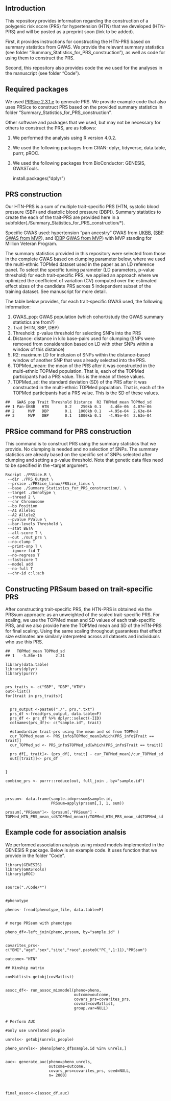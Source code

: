 ## Introduction

This repository provides information regarding the construction of a
polygenic risk score (PRS) for hypertension (HTN) that we developed
(HTN-PRS) and will be posted as a preprint soon (link to be added).

First, it provides instructions for constructing the HTN-PRS based on
summary statistics from GWAS. We provide the relevant summary statistics
(see folder “Summary\_Statistics\_for\_PRS\_construction”), as well as
code for using them to construct the PRS.

Second, this repository also provides code the we used for the analyses
in the manuscript (see folder “Code”).

## Required packages

We used [PRSice 2.3.1.e](https://www.prsice.info "PRSice 2.3.1.e") to
generate PRS. We provide example code that also uses PRSice to construct
PRS based on the provided summary statistics in folder
“Summary\_Statistics\_for\_PRS\_construction”.

Other software and packages that we used, but may not be necessary for
others to construct the PRS, are as follows:  
1. We performed the analysis using R version 4.0.2.  
2. We used the following packages from CRAN: dplyr, tidyverse,
data.table, purrr, pROC.  
3. We used the following packages from BioConductor: GENESIS,
GWASTools.  

    install.packages("dplyr")

## PRS construction

Our HTN-PRS is a sum of multiple trait-specific PRS (HTN, systolic blood
pressure (SBP) and diastolic blood pressure (DBP)). Summary statistics
to create the each of the trait-PRS are provided here in a
subfolder(./Summary\_Statistics\_for\_PRS\_construction/\*).

Specific GWAS used: hypertension “pan ancestry” GWAS from
[UKBB](https://pan.ukbb.broadinstitute.org), ([SBP GWAS from
MVP](https://pubmed.ncbi.nlm.nih.gov/30578418/)), and ([DBP GWAS from
MVP](https://pubmed.ncbi.nlm.nih.gov/30578418/)) with MVP standing for
Million Veteran Program.

The summary statistics provided in this repository were selected from
those in the complete GWAS based on clumping parameter below, where we
used the multi-ethnic TOPMed dataset used in the paper as an LD
reference panel. To select the specific tuning parameter (LD parameters,
p-value threshold) for each trait-specific PRS, we applied an approach
where we optimized the coefficient of variation (CV) computed over the
estimated effect sizes of the candidate PRS across 5 independent subset
of the training dataset. See manuscript for more detail.

The table below provides, for each trait-specific GWAS used, the
following information:  

1.  GWAS\_pop: GWAS population (which cohort/study the GWAS summary
    statistics are from?)  
2.  Trait (HTN, SBP, DBP)  
3.  Threshold: p-value threshold for selecting SNPs into the PRS  
4.  Distance: distance in kilo base-pairs used for clumping (SNPs were
    removed from consideration based on LD with other SNPs within a
    window of this distance)  
5.  R2: maximum LD for inclusion of SNPs within the distance-based
    window of another SNP that was already selected into the PRS.  
6.  TOPMed\_mean: the mean of the PRS after it was constructed in the
    multi-ethnic TOPMed population. That is, each of the TOPMed
    participants had a PRS value. This is the mean of these values.  
7.  TOPMed\_sd: the standard deviation (SD) of the PRS after it was
    constructed in the multi-ethnic TOPMed population. That is, each of
    the TOPMed participants had a PRS value. This is the SD of these
    values.

<!-- -->

    ##   GWAS_pop Trait Threshold Distance  R2 TOPMed_mean TOPMed_sd
    ## 1 Pan-UKBB   HTN       0.2    250kb 0.1    4.46e-06  4.07e-06
    ## 2      MVP   DBP       0.1   1000kb 0.1   -4.95e-04  2.63e-04
    ## 3      MVP   DBP       0.1   1000kb 0.1   -4.95e-04  2.63e-04

## PRSice command for PRS construction

This command is to construct PRS using the summary statistics that we
provide. No clumping is needed and no selection of SNPs. The summary
statistics are already based on the specific set of SNPs selected after
clumping and setting a p-value threshold. Note that genetic data files
need to be specified in the –target argument.



    Rscript ./PRSice.R \
     --dir ./PRS_Output \
     --prsice ./PRSice_linux/PRSice_linux \
     --base ./Summary_Statistics_for_PRS_construction/. \
     --target ./Genotype \
     --thread 2 \
     --chr Chromosome 
     --bp Position 
     --A1 Allele1 
     --A2 Allele2 
     --pvalue PValue \
     --bar-levels Threshold \
     --stat BETA 
     --all-score T \
     --out ./out_prs \
     --no-clump T
     --print-snp T \
     --ignore-fid T 
     --no-regress T 
     --fastscore T 
     --model add 
     --no-full T 
     --chr-id c:l:a:b

## Constructing PRSsum based on trait-specific PRS

After constructing trait-specific PRS, the HTN-PRS is obtained via the
PRSsum approach: as an unweighted of the scaled trait-specific PRS. For
scaling, we use the TOPMed mean and SD values of each trait-specific
PRS, and we also provide here the TOPMed mean and SD of the HTN-PRS for
final scaling. Using the same scaling throughout guarantees that effect
size estimates are similarly interpreted across all datasets and
individuals who use this PRS.

    ##   TOPMed_mean TOPMed_sd
    ## 1   -5.86e-16      2.31

    library(data.table)
    library(dplyr)
    library(purrr)


    prs_traits <- c("SBP", "DBP","HTN")
    out<-list()
    for(trait in prs_traits){
      
      
      prs_output <-paste0("./", prs,".txt")
      prs_df <-fread(prs_output, data.table=F)
      prs_df <- prs_df %>% dplyr::select(-IID)
      colnames(prs_df)<- c("sample.id", trait)
      
      #standardize trait-prs using the mean and sd from TOPMed 
      cur_TOPMed_mean <- PRS_info$TOPMed_mean[which(PRS_info$Trait == trait)]
      cur_TOPMed_sd <- PRS_info$TOPMed_sd[which(PRS_info$Trait == trait)]
      
      prs_df[, trait]<- (prs_df[, trait] - cur_TOPMed_mean)/cur_TOPMed_sd
      out[[trait]]<- prs_df
      
      
    }

    combine_prs <- purrr::reduce(out, full_join , by="sample.id")



    prssum<- data.frame(sample.id=prssum$sample.id, 
                        PRSsum=apply(prssum[,], 1, sum))

    prssum[,"PRSsum"]<- (prssum[,"PRSsum"] - TOPMed_HTN_PRS_mean_sd$TOPMed_mean))/TOPMed_HTN_PRS_mean_sd$TOPMed_sd

## Example code for association analsis

We performed association analysis using mixed models implemented in the
GENESIS R package. Below is an example code. It uses function that we
provide in the folder “Code”.

    library(GENESIS)
    library(GWASTools)
    library(pROC)


    source("./Code/*")


    #phenotype

    pheno<- fread(phenotype_file, data.table=F)


    # merge PRSsum with phenotype

    pheno_df<-left_join(pheno,prssum, by="sample.id" )


    covarites_prs<- c("BMI","age","sex","site","race",paste0("PC_",1:11),"PRSsum")

    outcome<-"HTN"

    ## Kinship matrix

    covMatlist<-getobj(covMatlist)


    assoc_df<- run_assoc_mixmodel(pheno=pheno,
                                  outcome=outcome,
                                  covars_prs=covarites_prs, 
                                  covmat=covMatlist,
                                  group.var=NULL)


    # Perform AUC

    #only use unrelated people

    unrels<- getobj(unrels_people)

    pheno_unrels<- pheno[pheno_df$sample.id %in% unrels,]


    auc<- generate_auc(pheno=pheno_unrels,
                       outcome=outcome,
                       covars_prs=covarites_prs, seed=NULL,
                       n= 2000)



    final_assoc<-c(assoc_df,auc)
